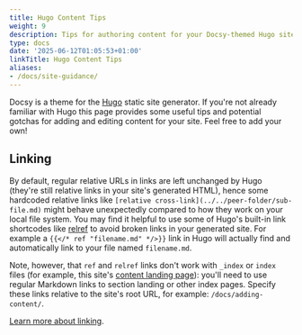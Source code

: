 ```yaml
---
title: Hugo Content Tips
weight: 9
description: Tips for authoring content for your Docsy-themed Hugo site.
type: docs
date: '2025-06-12T01:05:53+01:00'
linkTitle: Hugo Content Tips
aliases:
- /docs/site-guidance/
---
```


Docsy is a theme for the [Hugo](https://gohugo.io/) static site generator. If
you're not already familiar with Hugo this page provides some useful tips and
potential gotchas for adding and editing content for your site. Feel free to add
your own!

## Linking

By default, regular relative URLs in links are left unchanged by Hugo (they're
still relative links in your site's generated HTML), hence some hardcoded
relative links like `[relative cross-link](../../peer-folder/sub-file.md)` might
behave unexpectedly compared to how they work on your local file system. You may
find it helpful to use some of Hugo's built-in link shortcodes like
[relref](https://gohugo.io/shortcodes/relref/) to avoid broken links in your
generated site. For example a `{{</* ref "filename.md" */>}}` link in Hugo will
actually find and automatically link to your file named `filename.md`.

Note, however, that `ref` and `relref` links don't work with `_index` or `index`
files (for example, this site's [content landing page](/docs/adding-content/)):
you'll need to use regular Markdown links to section landing or other index
pages. Specify these links relative to the site's root URL, for example:
`/docs/adding-content/`.

[Learn more about linking](/docs/adding-content/content/#working-with-links).
